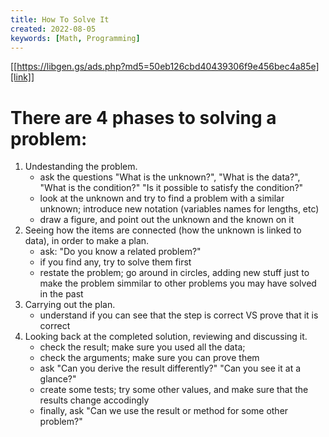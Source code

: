 ```yaml
---
title: How To Solve It
created: 2022-08-05
keywords: [Math, Programming]
---
```


[[https://libgen.gs/ads.php?md5=50eb126cbd40439306f9e456bec4a85e][link]]

# There are 4 phases to solving a problem:

1. Undestanding the problem.
   - ask the questions "What is the unknown?", "What is the data?", "What is the condition?" "Is it possible to satisfy the condition?"
   - look at the unknown and try to find a problem with a similar unknown; introduce new notation (variables names for lengths, etc)
   - draw a figure, and point out the unknown and the known on it
2. Seeing how the items are connected (how the unknown is linked to data), in order to make a plan.
   - ask: "Do you know a related problem?"
   - if you find any, try to solve them first
   - restate the problem; go around in circles, adding new stuff just to make the problem simmilar to other problems you may have solved in the past
3. Carrying out the plan.
   - understand if you can see that the step is correct VS prove that it is correct
4. Looking back at the completed solution, reviewing and discussing it.
   - check the result; make sure you used all the data;
   - check the arguments; make sure you can prove them
   - ask "Can you derive the result differently?" "Can you see it at a glance?"
   - create some tests; try some other values, and make sure that the results change accodingly
   - finally, ask "Can we use the result or method for some other problem?"
